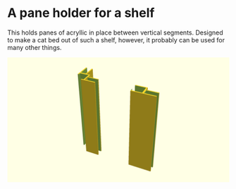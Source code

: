 # A pane holder for a shelf

This holds panes of acryllic in place between vertical segments. Designed to
make a cat bed out of such a shelf, however, it probably can be used for many
other things.

![Generated display preview](render/display.png "Generated display preview")

